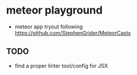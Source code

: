 # meteor playground

  - meteor app tryout following https://github.com/StephenGrider/MeteorCasts


## TODO

  - find a proper linter tool/config for JSX
